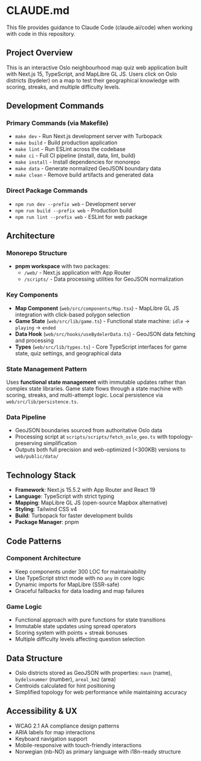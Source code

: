 # CLAUDE.md

This file provides guidance to Claude Code (claude.ai/code) when working with code in this repository.

## Project Overview

This is an interactive Oslo neighbourhood map quiz web application built with Next.js 15, TypeScript, and MapLibre GL JS. Users click on Oslo districts (bydeler) on a map to test their geographical knowledge with scoring, streaks, and multiple difficulty levels.

## Development Commands

### Primary Commands (via Makefile)
- `make dev` - Run Next.js development server with Turbopack
- `make build` - Build production application
- `make lint` - Run ESLint across the codebase
- `make ci` - Full CI pipeline (install, data, lint, build)
- `make install` - Install dependencies for monorepo
- `make data` - Generate normalized GeoJSON boundary data
- `make clean` - Remove build artifacts and generated data

### Direct Package Commands
- `npm run dev --prefix web` - Development server
- `npm run build --prefix web` - Production build
- `npm run lint --prefix web` - ESLint for web package

## Architecture

### Monorepo Structure
- **pnpm workspace** with two packages:
  - `/web/` - Next.js application with App Router
  - `/scripts/` - Data processing utilities for GeoJSON normalization

### Key Components
- **Map Component** (`web/src/components/Map.tsx`) - MapLibre GL JS integration with click-based polygon selection
- **Game State** (`web/src/lib/game.ts`) - Functional state machine: `idle` → `playing` → `ended`
- **Data Hook** (`web/src/hooks/useBydelerData.ts`) - GeoJSON data fetching and processing
- **Types** (`web/src/lib/types.ts`) - Core TypeScript interfaces for game state, quiz settings, and geographical data

### State Management Pattern
Uses **functional state management** with immutable updates rather than complex state libraries. Game state flows through a state machine with scoring, streaks, and multi-attempt logic. Local persistence via `web/src/lib/persistence.ts`.

### Data Pipeline
- GeoJSON boundaries sourced from authoritative Oslo data
- Processing script at `scripts/scripts/fetch_oslo_geo.ts` with topology-preserving simplification
- Outputs both full precision and web-optimized (<300KB) versions to `web/public/data/`

## Technology Stack
- **Framework**: Next.js 15.5.2 with App Router and React 19
- **Language**: TypeScript with strict typing
- **Mapping**: MapLibre GL JS (open-source Mapbox alternative)
- **Styling**: Tailwind CSS v4
- **Build**: Turbopack for faster development builds
- **Package Manager**: pnpm

## Code Patterns

### Component Architecture
- Keep components under 300 LOC for maintainability
- Use TypeScript strict mode with no `any` in core logic
- Dynamic imports for MapLibre (SSR-safe)
- Graceful fallbacks for data loading and map failures

### Game Logic
- Functional approach with pure functions for state transitions
- Immutable state updates using spread operators
- Scoring system with points + streak bonuses
- Multiple difficulty levels affecting question selection

## Data Structure
- Oslo districts stored as GeoJSON with properties: `navn` (name), `bydelsnummer` (number), `areal_km2` (area)
- Centroids calculated for hint positioning
- Simplified topology for web performance while maintaining accuracy

## Accessibility & UX
- WCAG 2.1 AA compliance design patterns
- ARIA labels for map interactions
- Keyboard navigation support
- Mobile-responsive with touch-friendly interactions
- Norwegian (nb-NO) as primary language with i18n-ready structure